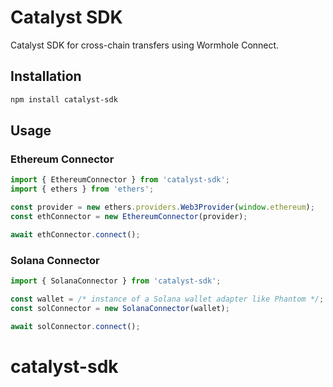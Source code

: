 # Catalyst SDK

Catalyst SDK for cross-chain transfers using Wormhole Connect.

## Installation

```bash
npm install catalyst-sdk
```

## Usage

### Ethereum Connector

```typescript
import { EthereumConnector } from 'catalyst-sdk';
import { ethers } from 'ethers';

const provider = new ethers.providers.Web3Provider(window.ethereum);
const ethConnector = new EthereumConnector(provider);

await ethConnector.connect();
```

### Solana Connector

```typescript
import { SolanaConnector } from 'catalyst-sdk';

const wallet = /* instance of a Solana wallet adapter like Phantom */;
const solConnector = new SolanaConnector(wallet);

await solConnector.connect();
```
# catalyst-sdk

